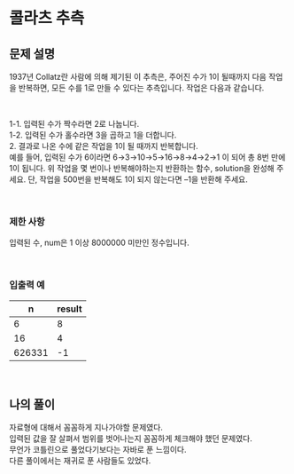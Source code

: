 # 콜라츠 추측

## 문제 설명
1937년 Collatz란 사람에 의해 제기된 이 추측은, 주어진 수가 1이 될때까지 다음 작업을 반복하면, 모든 수를 1로 만들 수 있다는 추측입니다. 작업은 다음과 같습니다.

<br>

1-1. 입력된 수가 짝수라면 2로 나눕니다. <br>
1-2. 입력된 수가 홀수라면 3을 곱하고 1을 더합니다.<br>
2. 결과로 나온 수에 같은 작업을 1이 될 때까지 반복합니다.<br>
예를 들어, 입력된 수가 6이라면 6→3→10→5→16→8→4→2→1 이 되어 총 8번 만에 1이 됩니다. 위 작업을 몇 번이나 반복해야하는지 반환하는 함수, solution을 완성해 주세요. 단, 작업을 500번을 반복해도 1이 되지 않는다면 –1을 반환해 주세요.

<br>

### 제한 사항
입력된 수, num은 1 이상 8000000 미만인 정수입니다.

<br>

### 입출력 예
| n      | result |
|--------|--------|
| 6      | 8      |
| 16     | 4      |
| 626331 | -1     |

<br>

## 나의 풀이
자료형에 대해서 꼼꼼하게 지나가야할 문제였다. <br>
입력된 값을 잘 살펴서 범위를 벗어나는지 꼼꼼하게 체크해야 했던 문제였다. <br>
무언가 코틀린으로 풀었다기보다는 자바로 푼 느낌이다. <br>
다른 풀이에서는 재귀로 푼 사람들도 있었다.